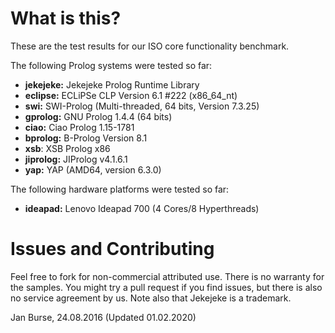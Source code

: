 # What is this?

These are the test results for our ISO core functionality benchmark.

The following Prolog systems were tested so far:
- **jekejeke:** Jekejeke Prolog Runtime Library
- **eclipse:** ECLiPSe CLP Version 6.1 #222 (x86_64_nt)
- **swi:** SWI-Prolog (Multi-threaded, 64 bits, Version 7.3.25)
- **gprolog:** GNU Prolog 1.4.4 (64 bits)
- **ciao:** Ciao Prolog 1.15-1781
- **bprolog:** B-Prolog Version 8.1
- **xsb**: XSB Prolog x86
- **jiprolog:** JIProlog v4.1.6.1
- **yap:** YAP (AMD64, version 6.3.0)

The following hardware platforms were tested so far:
- **ideapad:** Lenovo Ideapad 700 (4 Cores/8 Hyperthreads)

# Issues and Contributing

Feel free to fork for non-commercial attributed use. There
is no warranty for the samples. You might try a pull
request if you find issues, but there is also no service
agreement by us. Note also that Jekejeke is a trademark.

Jan Burse, 24.08.2016 (Updated 01.02.2020)